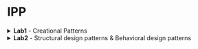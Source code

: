 # IPP
<details>
<summary> <b>Lab1</b> - Creational Patterns
</summary>
![](labs/lab1.md)
</details>
<details>
<summary> <b>Lab2</b> - Structural design patterns & Behavioral design patterns
</summary>
![](labs/lab1.md)
</details>
